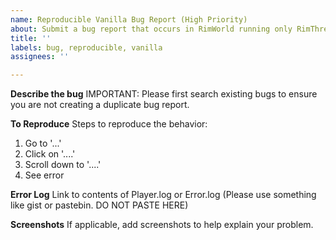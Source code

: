 ```yaml
---
name: Reproducible Vanilla Bug Report (High Priority)
about: Submit a bug report that occurs in RimWorld running only RimThreaded and DLCs that can be reproduced fairly consistantly
title: ''
labels: bug, reproducible, vanilla
assignees: ''

---
```


**Describe the bug**
IMPORTANT: Please first search existing bugs to ensure you are not creating a duplicate bug report.  

**To Reproduce**
Steps to reproduce the behavior:
1. Go to '...'
2. Click on '....'
3. Scroll down to '....'
4. See error

**Error Log**
Link to contents of Player.log or Error.log (Please use something like gist or pastebin. DO NOT PASTE HERE)

**Screenshots**
If applicable, add screenshots to help explain your problem.
